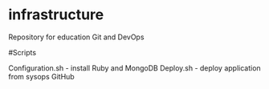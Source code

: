 # infrastructure
Repository for education Git and DevOps

#Scripts

Configuration.sh - install Ruby and MongoDB
Deploy.sh - deploy application from sysops GitHub
